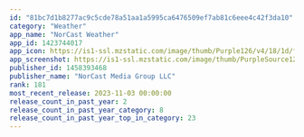 ```yaml
---
id: "81bc7d1b8277ac9c5cde78a51aa1a5995ca6476509ef7ab81c6eee4c42f3da10"
category: "Weather"
app_name: "NorCast Weather"
app_id: 1423744017
app_icon: https://is1-ssl.mzstatic.com/image/thumb/Purple126/v4/18/1d/f7/181df778-366b-014e-c49e-eb5d77eaf42a/AppIcon-0-1x_U007emarketing-0-7-0-85-220.jpeg/1024x1024bb.png
app_screenshot: https://is1-ssl.mzstatic.com/image/thumb/PurpleSource122/v4/d0/6f/10/d06f10f6-80f2-78c0-9921-94d41b245d28/42bfdac5-4e94-4604-880d-06f5a9007712_Simulator_Screen_Shot_-_iPhone_13_Pro_Max_-_2022-05-18_at_14.52.07-fs8.png/1284x2778bb.png
publisher_id: 1458393468
publisher_name: "NorCast Media Group LLC"
rank: 181
most_recent_release: 2023-11-03 00:00:00
release_count_in_past_year: 2
release_count_in_past_year_category: 8
release_count_in_past_year_top_in_category: 23
---
```

